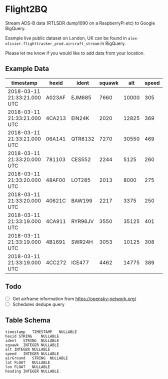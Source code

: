 # Flight2BQ
Stream ADS-B data (RTLSDR dump1090 on a RaspberryPi etc) to Google BigQuery.

Example live public dataset on London, UK can be found in `alex-olivier.flighttracker_prod.aircraft_stream` in BigQuery.

Please let me know if you would like to add data from your location.

## Example Data

| timestamp | hexid | ident | squawk | alt | speed | airGround | lat | lon | heading |
| --------- | ----- | ----- | ------ | --- | ----- | --------- | --- | --- | ------ |
| 2018-03-11 21:33:21.000 UTC |	A023AF | EJM685 | 7660 | 10000 | 305 | A | 51.86767 | -0.02373 | 23	 |
| 2018-03-11 21:33:21.000 UTC | 4CA213 | EIN24K | 2020 | 12825 | 369 | A | 51.29451 | -0.50453 | 306 |
| 2018-03-11 21:33:21.000 UTC | 06A141 | QTR8132 | 7270 | 30550 | 469 | A | 51.27194 | 0.29724 | 98 |
| 2018-03-11 21:33:20.000 UTC | 781103 | CES552 | 2244 | 5125 | 260 | A | 51.53212 | -0.25757 | 67 |
| 2018-03-11 21:33:20.000 UTC | 48AF00 | LOT285 | 2013 | 8000 | 275 | A | 51.64124 | -0.26775 | 269 | 
| 2018-03-11 21:33:20.000 UTC | 40621C | BAW199 | 2217 | 3375 | 250 | A | 51.44371 | -0.33089 | 106 | 
| 2018-03-11 21:33:19.000 UTC | 4CA911 | RYR96JV | 3550 | 35125 | 401 | A | 51.46848 | 1.09154 | 272 |
| 2018-03-11 21:33:19.000 UTC | 4B1691 | SWR24H | 3053 | 10125 | 308 | A | 51.23309 | 0.1207 | 332	 | 
| 2018-03-11 21:33:19.000 UTC | 4CC272 | ICE477 | 4462 | 14775 | 389 | A | 51.49393 | 0.15782 | 332 |


## Todo
- [ ] Get airframe information from https://opensky-network.org/
- [ ] Schedules dedupe query

## Table Schema
```
timestamp	TIMESTAMP	NULLABLE	
hexid STRING	NULLABLE	
ident	STRING	NULLABLE	
squawk	INTEGER	NULLABLE	
alt	INTEGER	NULLABLE	
speed	INTEGER	NULLABLE	
airGround	STRING	NULLABLE	
lat	FLOAT	NULLABLE	
lon	FLOAT	NULLABLE	
heading	INTEGER	NULLABLE	
```